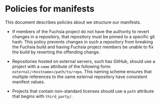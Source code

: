 # Policies for manifests

This document describes policies about we structure our manifests.

 * If members of the Fuchsia project do not have the authority to revert changes
   in a repository, that repository must be pinned to a specific git hash. This
   policy prevents changes in such a repository from breaking the Fuchsia build
   and having Fuchsia project members be unable to fix the build by reverting
   the offending change.

 * Repositories hosted on external servers, such has GitHub, should use a
   project with a `name` attribute of the following form:
   `external/<hostname>/path/to/repo`. This naming scheme ensures that multiple
   references to the same external repository have consistent manifest values.

 * Projects that contain non-standard licenses should use a `path` attribute
   that begins with `third_party/`.
